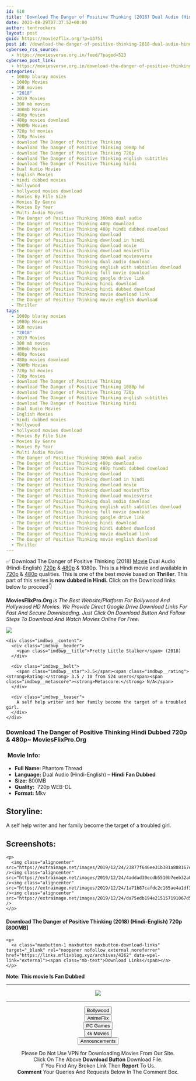 ```yaml
---
id: 610
title: 'Download The Danger of Positive Thinking (2018) Dual Audio (Hindi-English) 720p [800MB]'
date: 2021-08-29T07:37:52+00:00
author: tentrockers
layout: post
guid: https://moviezflix.org/?p=13751
post id: /download-the-danger-of-positive-thinking-2018-dual-audio-hindi-english-720p-800mb/
cyberseo_rss_source:
  - https://moviesverse.org.in/feed/?paged=523
cyberseo_post_link:
  - https://moviesverse.org.in/download-the-danger-of-positive-thinking-2018-hindi-720p/
categories:
  - 1080p bluray movies
  - 1080p Movies
  - 1GB movies
  - "2018"
  - 2019 Movies
  - 300 mb movies
  - 300mb Movies
  - 480p Movies
  - 480p movies download
  - 700Mb Movies
  - 720p hd movies
  - 720p Movies
  - download The Danger of Positive Thinking
  - download The Danger of Positive Thinking 1080p hd
  - download The Danger of Positive Thinking 720p
  - download The Danger of Positive Thinking english subtitles
  - download The Danger of Positive Thinking hindi
  - Dual Audio Movies
  - English Movies
  - hindi dubbed movies
  - Hollywood
  - hollywood movies download
  - Movies By File Size
  - Movies By Genre
  - Movies By Year
  - Multi Audio Movies
  - The Danger of Positive Thinking 300mb dual audio
  - The Danger of Positive Thinking 480p download
  - The Danger of Positive Thinking 480p hindi dubbed download
  - The Danger of Positive Thinking download
  - The Danger of Positive Thinking download in hindi
  - The Danger of Positive Thinking download movie
  - The Danger of Positive Thinking download moviesflix
  - The Danger of Positive Thinking download moviesverse
  - The Danger of Positive Thinking dual audio download
  - The Danger of Positive Thinking english with subtitles download
  - The Danger of Positive Thinking full movie download
  - The Danger of Positive Thinking google drive link
  - The Danger of Positive Thinking hindi download
  - The Danger of Positive Thinking hindi dubbed download
  - The Danger of Positive Thinking movie download link
  - The Danger of Positive Thinking movie english download
  - Thriller
tags:
  - 1080p bluray movies
  - 1080p Movies
  - 1GB movies
  - "2018"
  - 2019 Movies
  - 300 mb movies
  - 300mb Movies
  - 480p Movies
  - 480p movies download
  - 700Mb Movies
  - 720p hd movies
  - 720p Movies
  - download The Danger of Positive Thinking
  - download The Danger of Positive Thinking 1080p hd
  - download The Danger of Positive Thinking 720p
  - download The Danger of Positive Thinking english subtitles
  - download The Danger of Positive Thinking hindi
  - Dual Audio Movies
  - English Movies
  - hindi dubbed movies
  - Hollywood
  - hollywood movies download
  - Movies By File Size
  - Movies By Genre
  - Movies By Year
  - Multi Audio Movies
  - The Danger of Positive Thinking 300mb dual audio
  - The Danger of Positive Thinking 480p download
  - The Danger of Positive Thinking 480p hindi dubbed download
  - The Danger of Positive Thinking download
  - The Danger of Positive Thinking download in hindi
  - The Danger of Positive Thinking download movie
  - The Danger of Positive Thinking download moviesflix
  - The Danger of Positive Thinking download moviesverse
  - The Danger of Positive Thinking dual audio download
  - The Danger of Positive Thinking english with subtitles download
  - The Danger of Positive Thinking full movie download
  - The Danger of Positive Thinking google drive link
  - The Danger of Positive Thinking hindi download
  - The Danger of Positive Thinking hindi dubbed download
  - The Danger of Positive Thinking movie download link
  - The Danger of Positive Thinking movie english download
  - Thriller
---
```

<div class="thecontent clearfix">
  <p>
    ✅ Download The Danger of Positive Thinking (2018) <a href="https://moviesverse.org.in/category/movies/" data-wpel-link="internal">Movie</a> Dual Audio (Hindi-English) <a href="https://moviesverse.org.in/720p-movies/" data-wpel-link="internal">720p</a>&nbsp;&&nbsp;<a href="https://moviesverse.org.in/480p-movies/" data-wpel-link="internal">480p</a> & 1080p. This is a Hindi movie and available in <a href="https://moviesverse.org.in/720p-movies/" data-wpel-link="internal">720p</a>&nbsp;&&nbsp;<a href="https://moviesverse.org.in/480p-movies/" data-wpel-link="internal">480p</a> qualities. This is one of the best movie based on <strong>Thriller</strong>. This part of this series is <strong>now dubbed in <span>Hindi.&nbsp;</span></strong><span>Click on the Download links below to proceed👇</span>
  </p>
  
  <p>
    <strong><span>MoviesFlixPro.Org&nbsp;</span></strong><em>is The Best Website/Platform For Bollywood And Hollywood HD Movies. We Provide Direct Google Drive Download Links For Fast And Secure Downloading. Just Click On Download Button And Follow Steps To&nbsp;Download And Watch Movies Online For Free.</em>
  </p>
  
  <div class="imdbwp imdbwp--movie dark">
    <div class="imdbwp__thumb">
      <a class="imdbwp__link" target="_blank" title="Pretty Little Stalker" href="https://www.imdb.com/title/tt8667120/" rel="nofollow external noopener noreferrer" data-wpel-link="external"><img class="imdbwp__img" src="https://m.media-amazon.com/images/M/MV5BODAyOTRlYTgtOWY2OS00YzcwLTgyZGQtZWNiMDNmZjI2M2Q1XkEyXkFqcGdeQXVyMTQyNDk2NzE@._V1_SX300.jpg" /></a>
    </div>
    
    <div class="imdbwp__content">
      <div class="imdbwp__header">
        <span class="imdbwp__title">Pretty Little Stalker</span> (2018)
      </div>
      
      <div class="imdbwp__belt">
        <span class="imdbwp__star">3.5</span><span class="imdbwp__rating"><strong>Rating:</strong> 3.5 / 10 from 524 users</span><span class="imdbwp__metascore"><strong>Metascore:</strong> N/A</span>
      </div>
      
      <div class="imdbwp__teaser">
        A self help writer and her family become the target of a troubled girl.
      </div>
    </div>
  </div>
  
  <h3>
    <span>Download The Danger of Positive Thinking Hindi Dubbed 720p & 480p~ MoviesFlixPro.Org</span>
  </h3>
  
  <h3>
    <span>&nbsp;Movie Info:&nbsp;</span>
  </h3>
  
  <ul>
    <li>
      <strong>Full Name:&nbsp;</strong>Phantom Thread
    </li>
    <li>
      <strong>Language:</strong> Dual Audio (Hindi-English) – <span><strong>Hindi Fan Dubbed</strong></span>
    </li>
    <li>
      <strong>Size:</strong> 800MB
    </li>
    <li>
      <strong>Quality:</strong>&nbsp; 720p WEB-DL
    </li>
    <li>
      <strong>Format:</strong>&nbsp;Mkv
    </li>
  </ul>
  
  <h2>
    <span>Storyline:</span>
  </h2>
  
  <p>
    A self help writer and her family become the target of a troubled girl.
  </p>
  
  <div class="summary_text">
    <h2>
      <span>Screenshots:</span>
    </h2>
    
    <p>
      <img class="aligncenter" src="https://extraimage.net/images/2019/12/24/23877f646ee31b381a888167e3d6ae9f.jpg" /><img class="aligncenter" src="https://extraimage.net/images/2019/12/24/4addad30ecdb5510b7eeb32a8e9c493c.jpg" /><img class="aligncenter" src="https://extraimage.net/images/2019/12/24/1a71b87cafdc2c165ae4a1df3032b0ea.jpg" /><img class="aligncenter" src="https://extraimage.net/images/2019/12/24/da75edb194e215157191067d50ce49c9.jpg" />
    </p>
  </div>
  
  <div class="inline canwrap">
    <h4>
      <span>Download The Danger of Positive Thinking (2018) (Hindi-English) 72</span><span>0p&nbsp; [800MB]</span>
    </h4>
    
    <p>
      <a class="maxbutton-1 maxbutton maxbutton-download-links" target="_blank" rel="noopener nofollow external noreferrer" href="https://links.mflixblog.xyz/archives/4262" data-wpel-link="external"><span class="mb-text">Download Links</span></a>
    </p>
  </div>
  
  <div class="inline canwrap">
    <div class="inline canwrap">
      <div class="inline canwrap">
        <div class="inline canwrap">
          <p>
            <span><strong>Note: This movie Is Fan Dubbed</strong></span>
          </p>
        </div>
      </div>
    </div>
  </div>
</div>

<center>
  </p> 
  
  <hr />
  
  <p>
    <a href="http://gdrivepro.xyz/join.php" data-wpel-link="external" target="_blank" rel="nofollow external noopener noreferrer"><img src="https://i.imgur.com/FhMdWdW.png" /></a>
  </p>
  
  <hr />
  
  <p>
    <a href="https://dogemovies.xyz" target="_blank" data-wpel-link="external" rel="nofollow external noopener noreferrer"><button class="button button5">Bollywood</button></a><br /> <a href="https://animeflix.in" target="_blank" data-wpel-link="external" rel="nofollow external noopener noreferrer"><button class="button button5">AnimeFlix</button></a><br /> <a href="https://gamesflix.net/" target="_blank" data-wpel-link="external" rel="nofollow external noopener noreferrer"><button class="button button5">PC Games</button></a><br /> <a href="https://uhdmovies.in" target="_blank" data-wpel-link="external" rel="nofollow external noopener noreferrer"><button class="button button5">4k Movies</button></a><br /> <a href="https://moviesverse.org.in/announcements/" target="_blank" data-wpel-link="internal" rel="noopener"><button class="button button5">Announcements</button></a>
  </p>
  
  <div class="alert alert-danger">
    Please Do Not Use VPN for Downloading Movies From Our Site.
  </div>
  
  <div class="alert alert-success">
    Click On The Above <strong>Download Button</strong> Download File.
  </div>
  
  <div class="alert alert-warning">
    If You Find Any Broken Link Then <strong>Report</strong> To Us.
  </div>
  
  <div class="alert alert-info">
    <strong>Comment</strong> Your Queries And Requests Below In The Comment Box.
  </div>
  
  <p>
    </center>
  </p>